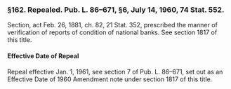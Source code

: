 ### §162. Repealed. Pub. L. 86–671, §6, July 14, 1960, 74 Stat. 552. ###

Section, act Feb. 26, 1881, ch. 82, 21 Stat. 352, prescribed the manner of verification of reports of condition of national banks. See section 1817 of this title.

#### Effective Date of Repeal ####

Repeal effective Jan. 1, 1961, see section 7 of Pub. L. 86–671, set out as an Effective Date of 1960 Amendment note under section 1817 of this title.